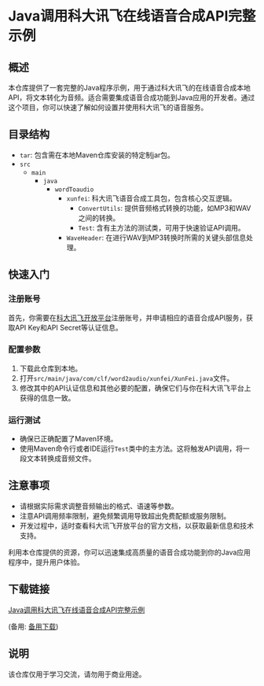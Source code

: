 # Java调用科大讯飞在线语音合成API完整示例

## 概述

本仓库提供了一套完整的Java程序示例，用于通过科大讯飞的在线语音合成本地API，将文本转化为音频。适合需要集成语音合成功能到Java应用的开发者。通过这个项目，你可以快速了解如何设置并使用科大讯飞的语音服务。

## 目录结构

- `tar`: 包含需在本地Maven仓库安装的特定制jar包。
- `src`
  - `main`
    - `java`
      - `wordToaudio`
        - `xunfei`: 科大讯飞语音合成工具包，包含核心交互逻辑。
          - `ConvertUtils`: 提供音频格式转换的功能，如MP3和WAV之间的转换。
          - `Test`: 含有主方法的测试类，可用于快速验证API调用。
        - `WaveHeader`: 在进行WAV到MP3转换时所需的关键头部信息处理。

## 快速入门

### 注册账号

首先，你需要在[科大讯飞开放平台](https://www.xfyun.cn/)注册账号，并申请相应的语音合成API服务，获取API Key和API Secret等认证信息。

### 配置参数

1. 下载此仓库到本地。
2. 打开`src/main/java/com/clf/word2audio/xunfei/XunFei.java`文件。
3. 修改其中的API认证信息和其他必要的配置，确保它们与你在科大讯飞平台上获得的信息一致。

### 运行测试

- 确保已正确配置了Maven环境。
- 使用Maven命令行或者IDE运行`Test`类中的主方法。这将触发API调用，将一段文本转换成音频文件。

## 注意事项

- 请根据实际需求调整音频输出的格式、语速等参数。
- 注意API调用频率限制，避免频繁调用导致超出免费配额或服务限制。
- 开发过程中，适时查看科大讯飞开放平台的官方文档，以获取最新信息和技术支持。

利用本仓库提供的资源，你可以迅速集成高质量的语音合成功能到你的Java应用程序中，提升用户体验。

## 下载链接
[Java调用科大讯飞在线语音合成API完整示例](https://pan.quark.cn/s/1444f578ae41) 

(备用: [备用下载](https://pan.baidu.com/s/1VbMcdamwwCsRv5glzDN1Hw?pwd=1234))

## 说明

该仓库仅用于学习交流，请勿用于商业用途。
